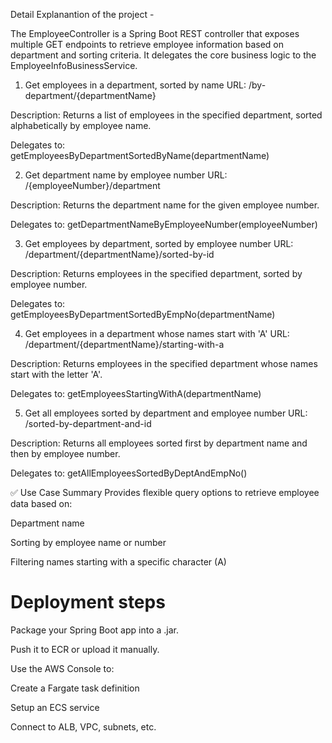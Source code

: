 
Detail Explanantion of the project -

The EmployeeController is a Spring Boot REST controller that exposes multiple GET endpoints to retrieve employee information based on department and sorting criteria. It delegates the core business logic to the EmployeeInfoBusinessService.

1. Get employees in a department, sorted by name
URL: /by-department/{departmentName}

Description: Returns a list of employees in the specified department, sorted alphabetically by employee name.

Delegates to: getEmployeesByDepartmentSortedByName(departmentName)

2. Get department name by employee number
URL: /{employeeNumber}/department

Description: Returns the department name for the given employee number.

Delegates to: getDepartmentNameByEmployeeNumber(employeeNumber)

3. Get employees by department, sorted by employee number
URL: /department/{departmentName}/sorted-by-id

Description: Returns employees in the specified department, sorted by employee number.

Delegates to: getEmployeesByDepartmentSortedByEmpNo(departmentName)

4. Get employees in a department whose names start with 'A'
URL: /department/{departmentName}/starting-with-a

Description: Returns employees in the specified department whose names start with the letter 'A'.

Delegates to: getEmployeesStartingWithA(departmentName)

5. Get all employees sorted by department and employee number
URL: /sorted-by-department-and-id

Description: Returns all employees sorted first by department name and then by employee number.

Delegates to: getAllEmployeesSortedByDeptAndEmpNo()

✅ Use Case Summary
Provides flexible query options to retrieve employee data based on:

Department name

Sorting by employee name or number

Filtering names starting with a specific character (A)



Deployment steps 
================
Package your Spring Boot app into a .jar.

Push it to ECR or upload it manually.

Use the AWS Console to:

Create a Fargate task definition

Setup an ECS service

Connect to ALB, VPC, subnets, etc.
